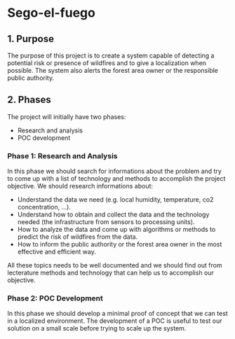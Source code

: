 # Sego-el-fuego

## 1. Purpose

The purpose of this project is to create a system capable of detecting a potential risk or presence of wildfires and to give a localization when possible. The system also alerts the forest area owner or the responsible public authority.

## 2. Phases

The project will initially have two phases:
- Research and analysis
- POC development

### Phase 1: Research and Analysis

In this phase we should search for informations about the problem and try to come up with a list of technology and methods to accomplish the project objective.
We should research informations about:
- Understand the data we need (e.g. local humidity, temperature, co2 concentration, ...).
- Understand how to obtain and collect the data and the technology needed (the infrastructure from sensors to processing units).
- How to analyze the data and come up with algorithms or methods to predict the risk of wildfires from the data.
- How to inform the public authority or the forest area owner in the most effective and efficient way.

All these topics needs to be well documented and we should find out from lecterature methods and technology that can help us to accomplish our objective. 

### Phase 2: POC Development

In this phase we should develop a minimal proof of concept that we can test in a localized environment.
The development of a POC is useful to test our solution on a small scale before trying to scale up the system.
